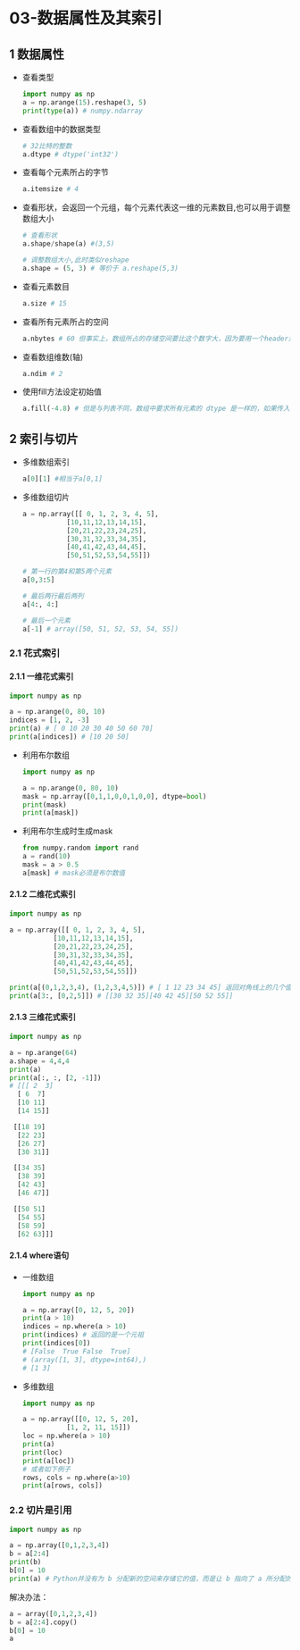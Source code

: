 # 03-数据属性及其索引

## 1 数据属性

- 查看类型

  ```python
  import numpy as np
  a = np.arange(15).reshape(3, 5)
  print(type(a)) # numpy.ndarray
  ```

- 查看数组中的数据类型

  ```python
  # 32比特的整数
  a.dtype # dtype('int32')
  ```

- 查看每个元素所占的字节

  ```python
  a.itemsize # 4
  ```

- 查看形状，会返回一个元组，每个元素代表这一维的元素数目,也可以用于调整数组大小

  ```python
  # 查看形状
  a.shape/shape(a) #(3,5)
  
  # 调整数组大小,此时类似reshape
  a.shape = (5, 3) # 等价于 a.reshape(5,3)
  ```

- 查看元素数目

  ```python
  a.size # 15
  ```

- 查看所有元素所占的空间

  ```python
  a.nbytes # 60 但事实上，数组所占的存储空间要比这个数字大，因为要用一个header来保存shape，dtype这样的信息
  ```

- 查看数组维数(轴)

  ```python
  a.ndim # 2
  ```

- 使用fill方法设定初始值

  ```python
  a.fill(-4.8) # 但是与列表不同，数组中要求所有元素的 dtype 是一样的，如果传入参数的类型与数组类型不一样，需要按照已有的类型进行转换
  ```

## 2 索引与切片

- 多维数组索引

  ```python
  a[0][1] #相当于a[0,1]
  ```

- 多维数组切片

  ```python
  a = np.array([[ 0, 1, 2, 3, 4, 5],
             [10,11,12,13,14,15],
             [20,21,22,23,24,25],
             [30,31,32,33,34,35],
             [40,41,42,43,44,45],
             [50,51,52,53,54,55]])
  
  # 第一行的第4和第5两个元素
  a[0,3:5]
  
  # 最后两行最后两列
  a[4:, 4:]
  
  # 最后一个元素
  a[-1] # array([50, 51, 52, 53, 54, 55])
  ```


### 2.1 花式索引

#### 2.1.1 一维花式索引

```python
import numpy as np

a = np.arange(0, 80, 10)
indices = [1, 2, -3]
print(a) # [ 0 10 20 30 40 50 60 70]
print(a[indices]) # [10 20 50]
```

- 利用布尔数组

  ```python
  import numpy as np
  
  a = np.arange(0, 80, 10)
  mask = np.array([0,1,1,0,0,1,0,0], dtype=bool)
  print(mask)
  print(a[mask])
  ```

- 利用布尔生成时生成mask

  ```python
  from numpy.random import rand
  a = rand(10)
  mask = a > 0.5
  a[mask] # mask必须是布尔数值
  ```

#### 2.1.2 二维花式索引

```python
import numpy as np

a = np.array([[ 0, 1, 2, 3, 4, 5],
           [10,11,12,13,14,15],
           [20,21,22,23,24,25],
           [30,31,32,33,34,35],
           [40,41,42,43,44,45],
           [50,51,52,53,54,55]])

print(a[(0,1,2,3,4), (1,2,3,4,5)]) # [ 1 12 23 34 45] 返回对角线上的几个值
print(a[3:, [0,2,5]]) # [[30 32 35][40 42 45][50 52 55]]
```

#### 2.1.3 三维花式索引

```python
import numpy as np

a = np.arange(64)
a.shape = 4,4,4
print(a)
print(a[:, :, [2, -1]])
# [[[ 2  3]
  [ 6  7]
  [10 11]
  [14 15]]

 [[18 19]
  [22 23]
  [26 27]
  [30 31]]

 [[34 35]
  [38 39]
  [42 43]
  [46 47]]

 [[50 51]
  [54 55]
  [58 59]
  [62 63]]]
```

#### 2.1.4 where语句

- 一维数组

  ```python
  import numpy as np
  
  a = np.array([0, 12, 5, 20])
  print(a > 10)
  indices = np.where(a > 10)
  print(indices) # 返回的是一个元祖
  print(indices[0])
  # [False  True False  True]
  # (array([1, 3], dtype=int64),) 
  # [1 3]
  ```

- 多维数组

  ```python
  import numpy as np
  
  a = np.array([[0, 12, 5, 20],
             [1, 2, 11, 15]])
  loc = np.where(a > 10)
  print(a)
  print(loc)
  print(a[loc])
  # 或者如下例子
  rows, cols = np.where(a>10)
  print(a[rows, cols])
  ```

### 2.2 切片是引用

```python
import numpy as np

a = np.array([0,1,2,3,4])
b = a[2:4]
print(b)
b[0] = 10
print(a) # Python并没有为 b 分配新的空间来存储它的值，而是让 b 指向了 a 所分配的内存空间，因此，改变 b 会改变 a 的值;列表不会发生改变
```

解决办法：

```python
a = array([0,1,2,3,4])
b = a[2:4].copy()
b[0] = 10
a
```

